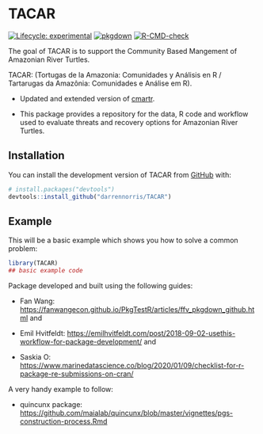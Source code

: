 
<!-- README.md is generated from README.Rmd. Please edit that file -->

# TACAR

<!-- badges: start -->

[![Lifecycle:
experimental](https://img.shields.io/badge/lifecycle-experimental-orange.svg)](https://lifecycle.r-lib.org/articles/stages.html#experimental)
[![pkgdown](https://github.com/darrennorris/TACAR/actions/workflows/pkgdown.yaml/badge.svg)](https://github.com/darrennorris/TACAR/actions/workflows/pkgdown.yaml)
[![R-CMD-check](https://github.com/darrennorris/TACAR/actions/workflows/R-CMD-check.yaml/badge.svg)](https://github.com/darrennorris/TACAR/actions/workflows/R-CMD-check.yaml)
<!-- badges: end -->

The goal of TACAR is to support the Community Based Mangement of
Amazonian River Turtles.

TACAR: (Tortugas de la Amazonia: Comunidades y Análisis en R /
Tartarugas da Amazônia: Comunidades e Análise em R).

- Updated and extended version of
  [cmartr](https://github.com/darrennorris/cmartr).

- This package provides a repository for the data, R code and workflow
  used to evaluate threats and recovery options for Amazonian River
  Turtles.

## Installation

You can install the development version of TACAR from
[GitHub](https://github.com/) with:

``` r
# install.packages("devtools")
devtools::install_github("darrennorris/TACAR")
```

## Example

This will be a basic example which shows you how to solve a common
problem:

``` r
library(TACAR)
## basic example code 
```

Package developed and built using the following guides:

- Fan Wang:
  <https://fanwangecon.github.io/PkgTestR/articles/ffv_pkgdown_github.html>
  and

- Emil Hvitfeldt:
  <https://emilhvitfeldt.com/post/2018-09-02-usethis-workflow-for-package-development/>
  and

- Saskia O:
  <https://www.marinedatascience.co/blog/2020/01/09/checklist-for-r-package-re-submissions-on-cran/>

A very handy example to follow:

- quincunx package:
  <https://github.com/maialab/quincunx/blob/master/vignettes/pgs-construction-process.Rmd>
